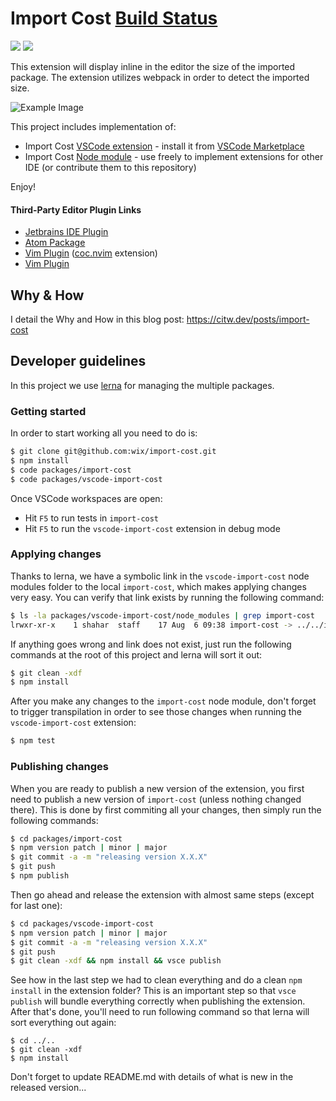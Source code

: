 # Import Cost [Build Status](https://github.com/wix/import-cost/workflows/build/badge.svg)
[![](https://vsmarketplacebadge.apphb.com/version/wix.vscode-import-cost.svg)](https://marketplace.visualstudio.com/items?itemName=wix.vscode-import-cost) [![](https://vsmarketplacebadge.apphb.com/installs/wix.vscode-import-cost.svg)](https://marketplace.visualstudio.com/items?itemName=wix.vscode-import-cost)

This extension will display inline in the editor the size of the imported package.
The extension utilizes webpack in order to detect the imported size.

![Example Image](https://citw.dev/_next/image?url=%2Fposts%2Fimport-cost%2F1quov3TFpgG2ur7myCLGtsA.gif&w=1080&q=75)

This project includes implementation of:
 * Import Cost [VSCode extension](packages/vscode-import-cost) - install it from [VSCode Marketplace](https://marketplace.visualstudio.com/items?itemName=wix.vscode-import-cost)
 * Import Cost [Node module](packages/import-cost) - use freely to implement extensions for other IDE (or contribute them to this repository)

Enjoy!

#### Third-Party Editor Plugin Links

* [Jetbrains IDE Plugin](https://github.com/denofevil/import-cost)
* [Atom Package](https://atom.io/packages/import-cost-atom)
* [Vim Plugin](https://github.com/wix/import-cost/tree/master/packages/coc-import-cost) ([coc.nvim](https://github.com/neoclide/coc.nvim) extension)
* [Vim Plugin](https://github.com/yardnsm/vim-import-cost)


## Why & How
I detail the Why and How in this blog post:
https://citw.dev/posts/import-cost

## Developer guidelines

In this project we use [lerna](https://lernajs.io/) for managing the multiple packages.

### Getting started

In order to start working all you need to do is:
```sh
$ git clone git@github.com:wix/import-cost.git
$ npm install
$ code packages/import-cost
$ code packages/vscode-import-cost
```

Once VSCode workspaces are open:
* Hit `F5` to run tests in `import-cost`
* Hit `F5` to run the `vscode-import-cost` extension in debug mode

### Applying changes

Thanks to lerna, we have a symbolic link in the `vscode-import-cost` node modules folder to the local `import-cost`, which makes applying changes very easy. You can verify that link exists by running the following command:

```sh
$ ls -la packages/vscode-import-cost/node_modules | grep import-cost
lrwxr-xr-x    1 shahar  staff    17 Aug  6 09:38 import-cost -> ../../import-cost
```

If anything goes wrong and link does not exist, just run the following commands at the root of this project and lerna will sort it out:
```sh
$ git clean -xdf
$ npm install
```

After you make any changes to the `import-cost` node module, don't forget to trigger transpilation in order to see those changes when running the `vscode-import-cost` extension:
```sh
$ npm test
```

### Publishing changes

When you are ready to publish a new version of the extension, you first need to publish a new version of `import-cost` (unless nothing changed there). This is done by first commiting all your changes, then simply run the following commands:
```sh
$ cd packages/import-cost
$ npm version patch | minor | major
$ git commit -a -m "releasing version X.X.X"
$ git push
$ npm publish
```

Then go ahead and release the extension with almost same steps (except for last one):
```sh
$ cd packages/vscode-import-cost
$ npm version patch | minor | major
$ git commit -a -m "releasing version X.X.X"
$ git push
$ git clean -xdf && npm install && vsce publish
```

See how in the last step we had to clean everything and do a clean `npm install` in the extension folder? This is an important step so that `vsce publish` will bundle everything correctly when publishing the extension. After that's done, you'll need to run following command so that lerna will sort everything out again:
```
$ cd ../..
$ git clean -xdf
$ npm install
```

Don't forget to update README.md with details of what is new in the released version...
